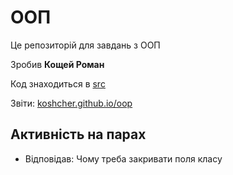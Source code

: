 # ООП

Це репозиторій для завдань з ООП

Зробив **Кощей Роман**

Код знаходиться в [src](./src/)

Звіти: [koshcher.github.io/oop](https://koshcher.github.io/oop/)

## Активність на парах

- Відповідав: Чому треба закривати поля класу
